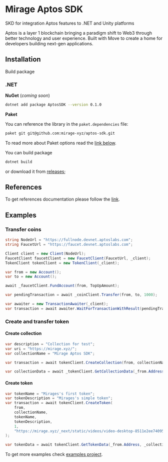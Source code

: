 # Mirage Aptos SDK

SKD for integration Aptos features to .NET and Unity platforms

Aptos is a layer 1 blockchain bringing a paradigm shift to Web3 through better technology and user experience. Built with Move to create a home for developers building next-gen applications.

## Installation

Build package

### .NET

**NuGet** (_coming soon_)
```bash
dotnet add package AptosSDK --version 0.1.0
```
**Paket**

You can reference the library in the ``paket.dependencies`` file:
```bash
paket git git@github.com:mirage-xyz/aptos-sdk.git
```
To read more about Paket options read the [link below](https://fsprojects.github.io/Paket/git-dependencies.html).

You can build package

```bash
dotnet build
```
or download it from [releases](https://github.com/mirage-xyz/aptos-sdk/releases);

## References

To get references documentation please follow the [link](https://aptos-docs.mirage.xyz/api/Mirage.Aptos.SDK.html).

## Examples

### Transfer coins
```csharp
string NodeUrl = "https://fullnode.devnet.aptoslabs.com";
string FaucetUrl = "https://faucet.devnet.aptoslabs.com";

Client client = new Client(NodeUrl);
FaucetClient faucetClient = new FaucetClient(FaucetUrl, _client);
TokenClient tokenClient = new TokenClient(_client);

var from = new Account();
var to = new Account();

await _faucetClient.FundAccount(from, TopUpAmount);

var pendingTransaction = await _coinClient.Transfer(from, to, 1000);

var awaiter = new TransactionAwaiter(_client);
var transaction = await awaiter.WaitForTransactionWithResult(pendingTransaction.Hash);
```

### Create and transfer token

#### Create collection

```csharp
var description = "Collection for test";
var uri = "https://mirage.xyz/";
var collectionName = "Mirage Aptos SDK";

var transaction = await tokenClient.CreateCollection(from, collectionName, description, uri);

var collectionData = await _tokenClient.GetCollectionData(_from.Address, _collectionName);
```

#### Create token

```csharp
var tokenName = "Mirages's first token";
var tokenDescription = "Mirages's simple token";
var transaction = await tokenClient.CreateToken(
	from,
	collectionName,
	tokenName,
	tokenDescription,
	1,
	"https://mirage.xyz/_next/static/videos/video-desktop-8511e2ee740953e08e74b95f401399f7.webm"
);

var tokenData = await tokenClient.GetTokenData(_from.Address, _collectionName, _tokenName);
```

To get more examples check [examples project](AptosSDKTest).